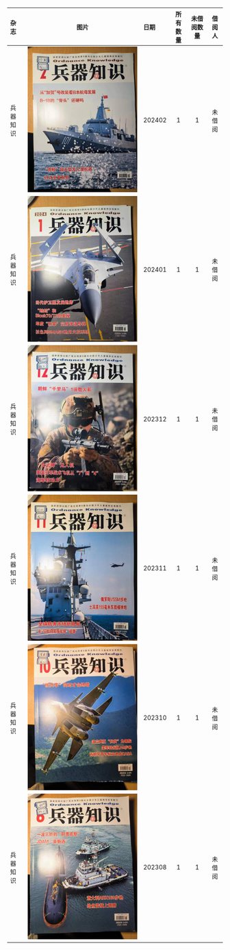 | 杂志 | 图片 | 日期 | 所有数量 | 未借阅数量 | 借阅人 |
| :--- | :---: | :--- | :---: | :---: | :---: |
| 兵器知识 | ![BQZS202402](image/BQZS202402.jpg) | 202402 | 1 | 1 | 未借阅 |
| 兵器知识 | ![BQZS202401](image/BQZS202401.jpg) | 202401 | 1 | 1 | 未借阅 |
| 兵器知识 | ![BQZS202312](image/BQZS202312.jpg) | 202312 | 1 | 1 | 未借阅 |
| 兵器知识 | ![BQZS202311](image/BQZS202311.jpg) | 202311 | 1 | 1 | 未借阅 |
| 兵器知识 | ![BQZS202310](image/BQZS202310.jpg) | 202310 | 1 | 1 | 未借阅 |
| 兵器知识 | ![BQZS202308](image/BQZS202308.jpg) | 202308 | 1 | 1 | 未借阅 |